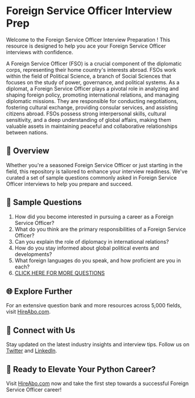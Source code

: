 # Foreign Service Officer Interview Prep

Welcome to the Foreign Service Officer Interview Preparation ! This resource is designed to help you ace your Foreign Service Officer interviews with confidence.

A Foreign Service Officer (FSO) is a crucial component of the diplomatic corps, representing their home country's interests abroad. FSOs work within the field of Political Science, a branch of Social Sciences that focuses on the study of power, governance, and political systems. As a diplomat, a Foreign Service Officer plays a pivotal role in analyzing and shaping foreign policy, promoting international relations, and managing diplomatic missions. They are responsible for conducting negotiations, fostering cultural exchange, providing consular services, and assisting citizens abroad. FSOs possess strong interpersonal skills, cultural sensitivity, and a deep understanding of global affairs, making them valuable assets in maintaining peaceful and collaborative relationships between nations.

## 🚀 Overview

Whether you're a seasoned Foreign Service Officer or just starting in the field, this repository is tailored to enhance your interview readiness. We've curated a set of sample questions commonly asked in Foreign Service Officer interviews to help you prepare and succeed.

## 📝 Sample Questions

1. How did you become interested in pursuing a career as a Foreign Service Officer?
2. What do you think are the primary responsibilities of a Foreign Service Officer?
3. Can you explain the role of diplomacy in international relations?
4. How do you stay informed about global political events and developments?
5. What foreign languages do you speak, and how proficient are you in each?
6. [CLICK HERE FOR MORE QUESTIONS](https://hireabo.com/job/7_3_3/Foreign%20Service%20Officer)

## 🌐 Explore Further

For an extensive question bank and more resources across 5,000 fields, visit [HireAbo.com](https://www.hireabo.com).

## 📱 Connect with Us

Stay updated on the latest industry insights and interview tips. Follow us on [Twitter](https://twitter.com/hireabo) and [LinkedIn](https://www.linkedin.com/in/hire-abo-3609972a8/).

## 🚀 Ready to Elevate Your Python Career?

Visit [HireAbo.com](https://www.hireabo.com) now and take the first step towards a successful Foreign Service Officer career!